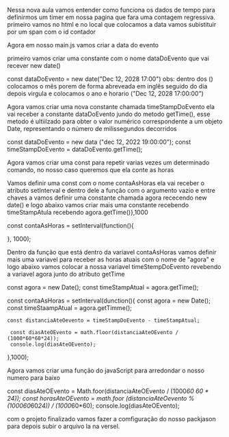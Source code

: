 Nessa nova aula vamos entender como funciona os dados de tempo para definirmos um timer em nossa pagina que fara uma contagem regressiva.
primeiro vamos no html e no local que colocamos a data vamos subistituir por um span com o id contador

Agora em nosso main.js vamos criar a data do evento

primeiro vamos criar uma constante com o nome dataDoEvento que vai recever new date()

const dataDoEvento = new date("Dec 12, 2028 17:00") obs: dentro dos () colocamos o mês porem de forma abreveada em inglês seguido do dia depois virgula e colocamos o ano e horario ("Dec 12, 2028 17:00:00")

Agora vamos criar uma nova constante chamada timeStampDoEvento  ela vai receber a constante dataDoEvento jundo do metodo getTime(), esse metodo é ultiilzado para obter o valor numérico correspondente a um objeto Date, representando o número de milissegundos decorridos

const dataDoEvento = new data ("dec 12, 2022 19:00:00");
const timeStampDoEvento = dataDoEvento.getTime();

Agora vamos criar uma const para repetir varias vezes um determinado comando, no nosso caso queremos que ela conte as horas

Vamos definir uma const com o nome contaAsHoras  ela vai receber o atributo setInterval e dentro dele a função com o argumento vazio e  entre chaves a vamos definir uma constante chamada agora rececendo new date() e logo abaixo vamos criar mais uma constante recebendo timeStampAtula recebendo agora.getTime()},1000

const contaAsHoras = setInterval(function(){

}, 1000);

Dentro da função que está dentro da variavel contaAsHoras vamos definir mais uma variavel para receber as horas atuais com o nome de "agora"
e logo abaixo vamos colocar a nossa variavel timeStempDoEvento revebendo a variavel agora junto do atributo getTime

const agora = new Date();
const timeStampAtual = agora.getTime();

const contaAsHoras = setInterval(dunction(){
    const agora = new Date();
    const timeStaampAtual = agora.getTimme();

    const distanciaAteOevento = timeStampDoEvento - timeStampAtual;

     const diasAteOEvento = math.floor(distanciaAteOEvento / (1000*60*60*24));
     console.log(diasAteOEvento);
},1000);

Agora vamos criar uma função do javaScript para arredondar o nosso numero para baixo

const diasAteOEvento = Math.foor(distanciaAteOEvento / (1000*60 *60 * 24));
const horasAteOEvento = math.foor (distanciaAteOevento % (1000*60*60*24)) / (1000*60*60);
console.log(diasAteOEvento);

com o projeto finalizado vamos fazer a comfiguração do nosso packjason para depois subir o arquivo la na versel.
